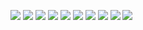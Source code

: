 ![](https://github.com/a-dwivedi/Interactive-Data-Visualisation/blob/main/Reports/A1.png)
![](https://github.com/a-dwivedi/Interactive-Data-Visualisation/blob/main/Reports/A2.png)
![](https://github.com/a-dwivedi/Interactive-Data-Visualisation/blob/main/Reports/A3.png)
![](https://github.com/a-dwivedi/Interactive-Data-Visualisation/blob/main/Reports/A4.png)
![](https://github.com/a-dwivedi/Interactive-Data-Visualisation/blob/main/Reports/A5.png)
![](https://github.com/a-dwivedi/Interactive-Data-Visualisation/blob/main/Reports/A6.png)
![](https://github.com/a-dwivedi/Interactive-Data-Visualisation/blob/main/Reports/A7.png)
![](https://github.com/a-dwivedi/Interactive-Data-Visualisation/blob/main/Reports/A8.png)
![](https://github.com/a-dwivedi/Interactive-Data-Visualisation/blob/main/Reports/A9.png)
![](https://github.com/a-dwivedi/Interactive-Data-Visualisation/blob/main/Reports/A10.png)


















